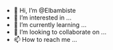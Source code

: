 - 👋 Hi, I’m @Elbambiste
- 👀 I’m interested in ...
- 🌱 I’m currently learning ...
- 💞️ I’m looking to collaborate on ...
- 📫 How to reach me ...

<!---
Elbambiste/Elbambiste is a ✨ special ✨ repository because its `README.md` (this file) appears on your GitHub profile.
You can click the Preview link to take a look at your changes.
--->

